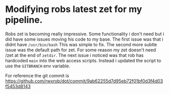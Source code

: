 # Modifying robs latest zet for my pipeline.

Robs zet is becoming really impressive. Some functionality i don't need
but i did have some issues moving his code to my base. The first issue
was that i didnt have `/usr/bin/bash` This was simple to fix. The second
more subtle issue was the default path for zet. For some reason my zet
doesn't need /zet at the end of `zetdir`.  The next issue i noticed was
that rob has hardcoded `main` into the web access scripts. Instead i
updated the script to use the `GITBRANCH` env variable.

For reference the git commit is https://github.com/rwxrob/dot/commit/9ab62255d7d95eb72f01bf0d3f4d03f5453d8143
